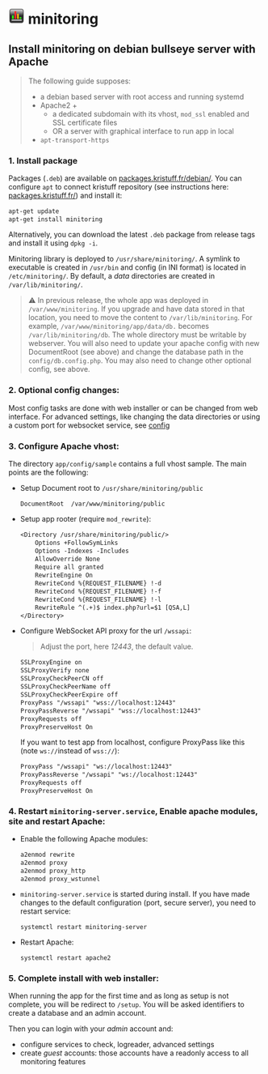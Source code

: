 # ![logo](../public/assets/img/favicon-32x32.png) minitoring


## Install minitoring on debian bullseye server with Apache

> The following guide supposes:
> - a debian based server with root access and running systemd
> - Apache2 + 
>   - a dedicated subdomain with its vhost, `mod_ssl` enabled and SSL certificate files 
>   - OR a server with graphical interface to run app in local 
> - `apt-transport-https`

### 1. Install package

Packages (`.deb`) are available on [packages.kristuff.fr/debian/](https://packages.kristuff.fr/debian/). You can configure `apt` to connect kristuff repository (see instructions here: [packages.kristuff.fr/](https://packages.kristuff.fr/)) and install it: 

```.language-bash
apt-get update
apt-get install minitoring
```
    
Alternatively, you can download the latest `.deb` package from release tags and install it using `dpkg -i`.

Minitoring library is deployed to `/usr/share/minitoring/`. A symlink to executable is created in `/usr/bin` and config (in INI format) is located in `/etc/minitoring/`.
By default, a *data* directories are created in `/var/lib/minitoring/`.

> ⚠️ In previous release, the whole app was deployed in `/var/www/minitoring`. If you upgrade and have data stored in that location, you need to move the content to `/var/lib/minitoring`. For example, `/var/www/minitoring/app/data/db.` becomes `/var/lib/minitoring/db`. The whole directory must be writable by webserver. You will also need to update your apache config with new DocumentRoot (see above) and change the database path in the `config/db.config.php`.  You may also need to change other optional config, see above. 

### 2. Optional config changes:

Most config tasks are done with web installer or can be changed from web interface. For advanced settings, like changing the data directories or using a custom port for websocket service, see [config](/doc/config.md) 


### 3. Configure Apache vhost:

The directory `app/config/sample` contains a full vhost sample. The main points are the following: 

-   Setup Document root to `/usr/share/minitoring/public`

    ```apache-conf
    DocumentRoot  /var/www/minitoring/public
    ```

-   Setup app rooter (require `mod_rewrite`): 

    ```apache-conf
    <Directory /usr/share/minitoring/public/>
        Options +FollowSymLinks
        Options -Indexes -Includes
        AllowOverride None
        Require all granted
        RewriteEngine On
        RewriteCond %{REQUEST_FILENAME} !-d
        RewriteCond %{REQUEST_FILENAME} !-f
        RewriteCond %{REQUEST_FILENAME} !-l
        RewriteRule ^(.+)$ index.php?url=$1 [QSA,L]
    </Directory>
    ```

-   Configure WebSocket API proxy for the url `/wssapi`:

    > Adjust the port, here *12443*, the default value.

    ```apache-conf
    SSLProxyEngine on
    SSLProxyVerify none 
    SSLProxyCheckPeerCN off
    SSLProxyCheckPeerName off
    SSLProxyCheckPeerExpire off
    ProxyPass "/wssapi" "wss://localhost:12443"
    ProxyPassReverse "/wssapi" "wss://localhost:12443"
    ProxyRequests off
    ProxyPreserveHost On 
    ```

    If you want to test app from localhost, configure ProxyPass like this (note `ws://`instead of `wss://`):

     ```apache-conf
    ProxyPass "/wssapi" "ws://localhost:12443"
    ProxyPassReverse "/wssapi" "ws://localhost:12443"
    ProxyRequests off
    ProxyPreserveHost On 
    ``` 


### 4.  Restart `minitoring-server.service`, Enable apache modules, site and restart Apache:

-   Enable the following Apache modules:

    ```apache-conf
    a2enmod rewrite
    a2enmod proxy
    a2enmod proxy_http
    a2enmod proxy_wstunnel
    ```

-   `minitoring-server.service` is started during install. If you have made changes to the default configuration (port, secure server), you need to restart service: 

    ```
    systemctl restart minitoring-server
    ```

-   Restart Apache:

    ```
    systemctl restart apache2
    ```

### 5.  Complete install with web installer:

When running the app for the first time and as long as setup is not complete, you will be redirect to `/setup`. You will be asked identifiers to create a database and an admin account.

Then you can login with your *admin* account and:
- configure services to check, logreader, advanced settings 
- create *guest* accounts: those accounts have a readonly access to all monitoring features
